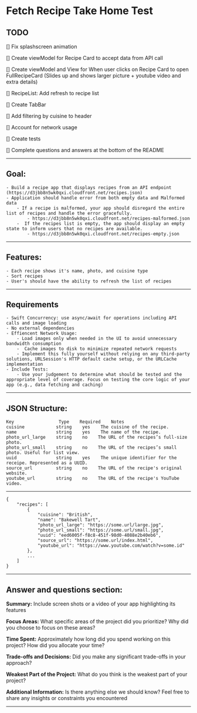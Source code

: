 #  Fetch Recipe Take Home Test

## TODO
[] Fix splashscreen animation

[] Create viewModel for Recipe Card to accept data from API call

[] Create viewModel and View for When user clicks on Recipe Card to open FullRecipeCard (Slides up and shows larger picture + youtube video and extra details)

[] RecipeList: Add refresh to recipe list

[] Create TabBar

[] Add filtering by cuisine to header

[] Account for network usage

[] Create tests

[] Complete questions and answers at the bottom of the README


---

## Goal: 
    - Build a recipe app that displays recipes from an API endpoint (https://d3jbb8n5wk0qxi.cloudfront.net/recipes.json)
    - Application should handle error from both empty data and Malformed data 
        - If a recipe is malformed, your app should disregard the entire list of recipes and handle the error gracefully. 
            - https://d3jbb8n5wk0qxi.cloudfront.net/recipes-malformed.json
        -  If the recipes list is empty, the app should display an empty state to inform users that no recipes are available.
            - https://d3jbb8n5wk0qxi.cloudfront.net/recipes-empty.json

---
## Features: 
    - Each recipe shows it's name, photo, and cuisine type
    - Sort recipes
    - User's should have the ability to refresh the list of recipes
---
## Requirements
    - Swift Concurrency: use async/await for operations including API calls and image loading
    - No external dependencies
    - Effiencent Network Usage:
        - Load images only when needed in the UI to avoid unnecessary bandwidth consumption
        -  Cache images to disk to minimize repeated network requests
        - Implement this fully yourself without relying on any third-party solutions, URLSession's HTTP default cache setup, or the URLCache implementation
    - Include Tests: 
        - Use your judgement to determine what should be tested and the appropriate level of coverage. Focus on testing the core logic of your app (e.g., data fetching and caching)
---
## JSON Structure:
```
Key                 Type    Required    Notes
cuisine            string    yes    The cuisine of the recipe.
name               string    yes    The name of the recipe.
photo_url_large    string    no    The URL of the recipes’s full-size photo.
photo_url_small    string    no    The URL of the recipes’s small photo. Useful for list view.
uuid               string    yes    The unique identifier for the receipe. Represented as a UUID.
source_url         string    no    The URL of the recipe's original website.
youtube_url        string    no    The URL of the recipe's YouTube video.
```

---
```
{
    "recipes": [
        {
            "cuisine": "British",
            "name": "Bakewell Tart",
            "photo_url_large": "https://some.url/large.jpg",
            "photo_url_small": "https://some.url/small.jpg",
            "uuid": "eed6005f-f8c8-451f-98d0-4088e2b40eb6",
            "source_url": "https://some.url/index.html",
            "youtube_url": "https://www.youtube.com/watch?v=some.id"
        },
        ...
    ]
}
```
---

## Answer and questions section:

**Summary:** Include screen shots or a video of your app highlighting its features

**Focus Areas:** What specific areas of the project did you prioritize? Why did you choose to focus on these areas?

**Time Spent:** Approximately how long did you spend working on this project? How did you allocate your time?

**Trade-offs and Decisions:** Did you make any significant trade-offs in your approach?

**Weakest Part of the Project:** What do you think is the weakest part of your project?

**Additional Information:** Is there anything else we should know? Feel free to share any insights or constraints you encountered

---
